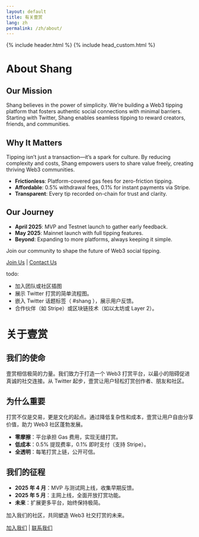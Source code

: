 ```yaml
---
layout: default
title: 有关壹赏
lang: zh
permalink: /zh/about/
---
```

{% include header.html %}
{% include head_custom.html %}


# About Shang

## Our Mission

Shang believes in the power of simplicity. We’re building a Web3 tipping platform that fosters authentic social connections with minimal barriers. Starting with Twitter, Shang enables seamless tipping to reward creators, friends, and communities.

## Why It Matters

Tipping isn’t just a transaction—it’s a spark for culture. By reducing complexity and costs, Shang empowers users to share value freely, creating thriving Web3 communities.

- **Frictionless**: Platform-covered gas fees for zero-friction tipping.
- **Affordable**: 0.5% withdrawal fees, 0.1% for instant payments via Stripe.
- **Transparent**: Every tip recorded on-chain for trust and clarity.

## Our Journey

- **April 2025**: MVP and Testnet launch to gather early feedback.
- **May 2025**: Mainnet launch with full tipping features.
- **Beyond**: Expanding to more platforms, always keeping it simple.

Join our community to shape the future of Web3 social tipping.

[Join Us]((https://t.me/xCatKing)) | [Contact Us](https://t.me/xCatKing)

todo:
- 加入团队或社区插图
- 展示 Twitter 打赏的简单流程图。
- 嵌入 Twitter 话题标签（ #shang ），展示用户反馈。
- 合作伙伴（如 Stripe）或区块链技术（如以太坊或 Layer 2）。


# 关于壹赏

## 我们的使命

壹赏相信极简的力量。我们致力于打造一个 Web3 打赏平台，以最小的阻碍促进真诚的社交连接。从 Twitter 起步，壹赏让用户轻松打赏创作者、朋友和社区。

## 为什么重要

打赏不仅是交易，更是文化的起点。通过降低复杂性和成本，壹赏让用户自由分享价值，助力 Web3 社区蓬勃发展。

- **零摩擦**：平台承担 Gas 费用，实现无缝打赏。
- **低成本**：0.5% 提现费率，0.1% 即时支付（支持 Stripe）。
- **全透明**：每笔打赏上链，公开可信。

## 我们的征程

- **2025 年 4 月**：MVP 与测试网上线，收集早期反馈。
- **2025 年 5 月**：主网上线，全面开放打赏功能。
- **未来**：扩展更多平台，始终保持极简。

加入我们的社区，共同塑造 Web3 社交打赏的未来。

[加入我们](https://t.me/xCatKing) | [联系我们](https://t.me/xCatKing)
